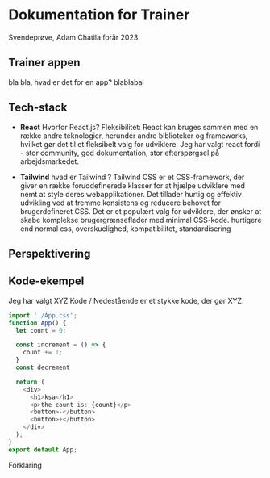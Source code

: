 # Dokumentation for Trainer
Svendeprøve, Adam Chatila
forår 2023

## Trainer appen
bla bla, hvad er det for en app? blablabal

## Tech-stack
- **React** Hvorfor React.js?
Fleksibilitet: React kan bruges sammen med en række andre teknologier, herunder andre biblioteker og frameworks, hvilket gør det til et fleksibelt valg for udviklere.
Jeg har valgt react fordi - stor community, god dokumentation, stor efterspørgsel på arbejdsmarkedet.


- **Tailwind** hvad er Tailwind ?
Tailwind CSS er et CSS-framework, der giver en række foruddefinerede klasser for at hjælpe udviklere med nemt at style deres webapplikationer. Det tillader hurtig og effektiv udvikling ved at fremme konsistens og reducere behovet for brugerdefineret CSS. Det er et populært valg for udviklere, der ønsker at skabe komplekse brugergrænseflader med minimal CSS-kode.
hurtigere end normal css, overskuelighed, kompatibilitet, standardisering

## Perspektivering

## Kode-ekempel
Jeg har valgt XYZ Kode / Nedestående er et stykke kode, der gør XYZ.

```javascript
import './App.css';
function App() {
  let count = 0;

  const increment = () => {
    count += 1;
  }
  const decrement

  return (
    <div>
      <h1>ksa</h1>
      <p>the count is: {count}</p>
      <button>-</button>
      <button>+</button>
    </div>
  );
}
export default App;
```

Forklaring